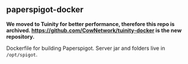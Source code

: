 paperspigot-docker
------------------

**We moved to Tuinity for better performance, therefore this repo is archived. https://github.com/CowNetwork/tuinity-docker is the new repository.**

Dockerfile for building Paperspigot. Server jar and folders live in `/opt/spigot`.
